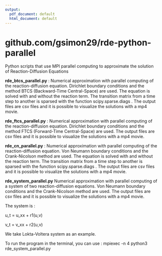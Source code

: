 ```yaml
---
output:
  pdf_document: default
  html_document: default
---
```

# github.com/gsimon29/rde-python-parallel
Python scripts that use MPI parallel computing to approximate the solution of Reaction-Diffusion Equations

__rde_btcs_parallel.py__ :
Numerical approximation with parallel computing of the reaction-diffusion equation.
Dirichlet boundary conditions and the method BTCS (Backward-Time Central-Space) are used.
The equation is solved with and without the reaction term.
The transition matrix from a time step to another is sparsed with the function scipy.sparse.diags .
The output files are csv files and it is possible to visualize the solutions with a mp4 movie. 

__rde_ftcs_parallel.py__ :
Numerical approximation with parallel computing of the reaction-diffusion equation.
Dirichlet boundary conditions and the method FTCS (Forward-Time Central-Space) are used.
The output files are csv files and it is possible to visualize the solutions with a mp4 movie. 

__rde_cn_parallel.py__ :
Numerical approximation with parallel computing of the reaction-diffusion equation.
Von Neumann boundary conditions and the Crank-Nicolson method are used.
The equation is solved with and without the reaction term.
The transition matrix from a time step to another is sparsed with the function scipy.sparse.diags .
The output files are csv files and it is possible to visualize the solutions with a mp4 movie. 

__rde_system_parallel.py__
Numerical approximation with parallel computing of a system of two reaction-diffusion equations.
Von Neumann boundary conditions and the Crank-Nicolson method are used.
The output files are csv files and it is possible to visualize the solutions with a mp4 movie. 

The system is :

u_t = u_xx + r1(u,v)

v_t = v_xx + r2(u,v) 

We take Lokta-Voltera system as an example.

To run the program in the terminal, you can use :
mpiexec -n 4 python3 rde_system_parallel.py 
